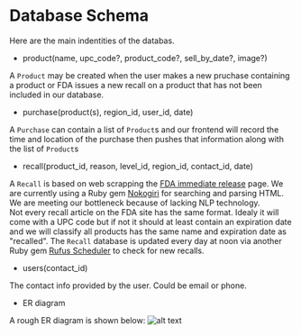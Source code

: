 # Database Schema
Here are the main indentities of the databas.

* product(name, upc_code?, product_code?, sell_by_date?, image?)

A `Product` may be created when the user makes a new pruchase containing a product or FDA issues a new recall on a product that has not been included in our database. 

* purchase(product(s), region_id, user_id, date)

A `Purchase` can contain a list of `Product`s and our frontend will record the time and location of the purchase then pushes that information along with the list of `Product`s

* recall(product_id, reason, level_id, region_id, contact_id, date)

A `Recall` is based on web scrapping the [FDA immediate release](http://www.fda.gov/Safety/Recalls/ArchiveRecalls/2016/default.html) page. We are currently using a Ruby gem [Nokogiri](http://www.nokogiri.org/) for searching and parsing HTML. We are meeting our bottleneck because of lacking NLP technology.   
Not every recall article on the FDA site has the same format. Idealy it will come with a UPC code but if not it should at least contain an expiration date and we will classify all products has the same name and expiration date as "recalled".
The `Recall` database is updated every day at noon via another Ruby gem [Rufus Scheduler](https://github.com/jmettraux/rufus-scheduler) to check for new recalls. 

* users(contact_id)

The contact info provided by the user. Could be email or phone.

* ER diagram

A rough ER diagram is shown below:
![alt text](https://github.com/amberMZ/bloomberg_fda/blob/master/document/ERdiagram.png "ER diagram")
